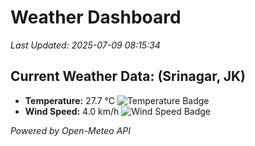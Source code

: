 
# Weather Dashboard

_Last Updated: 2025-07-09 08:15:34_

## Current Weather Data: (Srinagar, JK)
- **Temperature:** 27.7 °C ![Temperature Badge](https://img.shields.io/badge/Temperature-Medium%20Temp-green)
- **Wind Speed:** 4.0 km/h ![Wind Speed Badge](https://img.shields.io/badge/Wind%20Speed-Light%20Wind-blue)

*Powered by Open-Meteo API*
